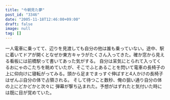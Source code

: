 ```yaml
---
title: "今朝見た夢"
post_id: "3346"
date: "2005-11-18T12:46:00+09:00"
draft: false
image: null
tag: []
---
```



一人電車に乗ってて、辺りを見渡しても自分の他は誰も乗っていない。途中、駅に着いてドアが開くとなぜか東方キャラがたくさん入ってきた。確か窓から見える看板には前橋駅って書いてあった気がする。 自分は呆気にとられて入ってくるおにゃのこたちを眺めていたが、そこでふとあることを閃いて電車の長椅子の上に仰向けに寝転がってみる。頭から足までまっすぐ伸ばすと4人かけの長椅子はぜんぶ自分の体で占領される。 そして待つこと数秒、俺の狙い通り自分の体の上にどかどかと次々に 弾幕が撃ち込まれた。予想がはずれたと気付いた時には既に目が覚めていた。
